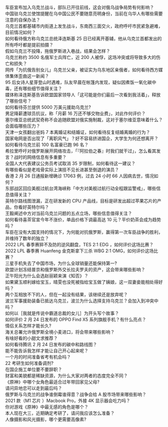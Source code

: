 车臣宣布加入乌克兰战斗，部队已开往前线，这会对俄乌战争局势有何影响？  
中国驻乌克兰使馆提醒在乌中国公民不要随意亮明身份，当前在乌华人有哪些需要注意的自保办法？  
乌克兰首都基辅市内街道上发生战斗，东南西三面交火，政府呼吁市民紧急避难，目前情况如何？  
如何看待俄方称乌克兰总统泽连斯基 25 日已经离开基辅，他从乌克兰首都发出的所有呼吁都是提前拍摄？  
假如乌克兰不投降，拖俄罗斯进入巷战，结果会怎样？  
乌克兰称约 3500 名俄军士兵阵亡，近 200 人被俘，这场冲突或将导致多大的伤亡和损失？  
网传「为抗俄告别女儿」乌克兰父亲，被证实为乌东地区亲俄者，如何看待西方媒体集体歪曲这一新闻？  
95 后女诗人星芽登山时遇难，队友早晨在帐篷内发现，疑似因煮饭一氧化碳中毒，还有哪些细节值得关注？  
媒体称泽连斯基告诉欧盟国家领导人「这可能是你们最后一次看到我活着」，释放了哪些信号？  
如何看待芬兰提供 5000 万美元援助乌克兰?  
男足降薪遭球员抗议，称「月薪 16 万还不够交物业费」，对此作何评价？  
塞尔维亚总统武契奇称不会追随欧盟对俄实施制裁，这对于塞尔维亚意味着什么？会面临哪些压力？  
天津一女孩翻出爸妈 7 本离婚证和结婚证，如何看待反复结婚离婚的行为？  
国家电网是否出现了「离职风气」？好不容易挤进国企，大学生为何还想离开？  
如何看待乌克兰前 100 名富豪已跑 96 名？  
希拉里呼吁对俄罗斯展开网络攻击，「『阿拉伯之春』时我们就干过」，怎么看其发言？战时的网络信息有多重要？  
全国人大代表建议公务员考试取消 35 岁限制，如何看待这一建议？  
有哪些看似是老戏骨实际上演技不见长进甚至倒退的演员？  
香港 2 月 26 日通报新增确诊 17063 例，过去 24 小时 66 人因病去世，情况如何？  
东部战区回应美舰过航台湾海峡称「中方对美舰过航行动全程跟监警戒」，哪些信息值得关注？  
英特尔路线图泄漏，正在研发新的 CPU 产品线，目标是研发出超过苹果芯片的产品，你看好英特尔吗？  
王毅阐述中方对当前乌克兰问题的五点立场，哪些信息值得关注？  
如何看待喜茶官宣今年不涨价，单品价格下调最高达 10 元？平价奶茶会成为趋势吗？  
车臣在没有大国支持的情况下，为何能对抗俄罗斯，赢得第一次车臣战争的胜利，并维持了数年的独立？  
2022 LPL 春季赛猝不及防的逆风翻盘，TES 2:1 EDG ，如何评价这场比赛？  
2022 LPL 春季赛 Huanfeng 金克斯拿下三杀 WBG 2:1 OMG，如何评价这场比赛？  
三星手机失去了中国市场，为什么全球销量还能保持第一?  
欧盟计划冻结普京和俄罗斯外交长拉夫罗夫的资产，这会带来哪些影响？  
正午阳光为什么会选赵丽颖来演《知否》？  
如果黛玉顺利嫁给宝玉，晴雯也没死被指给宝玉做了姨娘，这一双妻妾能相处得好吗？  
两个互相放不下的人，但在一起没有结果，该继续还是放弃呢？  
波兰军事援助装备已抵达乌克兰，波兰为什么选择支持乌克兰？会加入到冲突中吗？  
如何以［我就是传说中霸道总裁的女儿］为开头写个故事？  
如何评价 2 月 24 日发布的 OPPO Find X5 系列旗舰手机？有什么亮点？  
情侣关系怎样才能长久?  
海关总署允许俄罗斯全境小麦进口，将会带来哪些影响？  
有啥好看的小甜文求推荐？  
如何看待腾讯 2 月 24 日发布的碳中和路线图？  
能不能告诉我怎样才能让自己开心起来呢？  
一个月的时间准备省考有机会吗？  
22 考研生如何准备调剂?  
在国企施工单位要不要辞职？  
财富和美貌都是稀缺资源，为什么大家对两者的态度完全不同？  
《原神》中哪个女角色最适合过年带回家见父母?  
请问异地恋可以走到最后吗？  
俄罗斯与乌克兰的战争谁倒霉谁得意？战争会给 A 股市场带来哪些影响？  
2021 款（M1 芯片 ）Macbook Pro，外接 4K 显示器会吃力吗？  
你对游戏《原神》中最无感的角色是哪个？  
本人现在大三，近期确定考研了，请问我应该怎么准备？  
人像摄影和风光摄影，哪个更需要高像素?  
